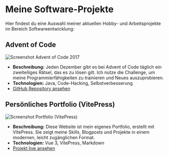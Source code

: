 # Meine Software-Projekte

Hier findest du eine Auswahl meiner aktuellen Hobby- und Arbeitsprojekte im Bereich Softwareentwicklung:

## Advent of Code

![Screenshot Advent of Code 2017](/images/adventofcode_screenshot.webp)

- **Beschreibung:** Jeden Dezember gibt es bei Advent of Code täglich ein zweiteiliges Rätsel, das es zu lösen gilt. Ich nutze die Challenge, um meine Programmierfähigkeiten zu trainieren und Neues auszuprobieren.
- **Technologien:** Java, Code-Hacking, Selbstverbesserung
- [GitHub Repository ansehen](https://github.com/Chris-GW/Advent-of-Code)

## Persönliches Portfolio (VitePress)

![Screenshot Portfolio (VitePress)](/images/portfolio_vitepress.webp)

- **Beschreibung:** Diese Website ist mein eigenes Portfolio, erstellt mit VitePress. Sie zeigt meine Skills, Blogposts und Projekte in einem modernen, leicht zugänglichen Format.
- **Technologien:** Vue 3, VitePress, Markdown
- [Projekt live ansehen](https://ckramer.ddns.net)

